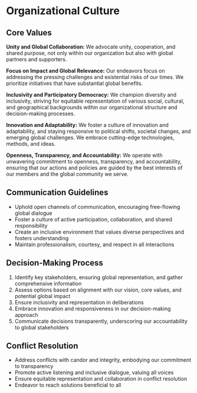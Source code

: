 # Organizational Culture

## Core Values

**Unity and Global Collaboration:** We advocate unity, cooperation, and shared purpose, not only within our organization but also with global partners and supporters.

**Focus on Impact and Global Relevance:** Our endeavors focus on addressing the pressing challenges and existential risks of our times. We prioritize initiatives that have substantial global benefits.

**Inclusivity and Participatory Democracy:** We champion diversity and inclusivity, striving for equitable representation of various social, cultural, and geographical backgrounds within our organizational structure and decision-making processes.

**Innovation and Adaptability:** We foster a culture of innovation and adaptability, and staying responsive to political shifts, societal changes, and emerging global challenges. We embrace cutting-edge technologies, methods, and ideas.

**Openness, Transparency, and Accountability:** We operate with unwavering commitment to openness, transparency, and accountability, ensuring that our actions and policies are guided by the best interests of our members and the global community we serve.

## Communication Guidelines

- Uphold open channels of communication, encouraging free-flowing global dialogue
- Foster a culture of active participation, collaboration, and shared responsibility
- Create an inclusive environment that values diverse perspectives and fosters understanding
- Maintain professionalism, courtesy, and respect in all interactions

## Decision-Making Process

1. Identify key stakeholders, ensuring global representation, and gather comprehensive information
2. Assess options based on alignment with our vision, core values, and potential global impact
3. Ensure inclusivity and representation in deliberations
4. Embrace innovation and responsiveness in our decision-making approach
5. Communicate decisions transparently, underscoring our accountability to global stakeholders

## Conflict Resolution

- Address conflicts with candor and integrity, embodying our commitment to transparency
- Promote active listening and inclusive dialogue, valuing all voices
- Ensure equitable representation and collaboration in conflict resolution
- Endeavor to reach solutions beneficial to all
